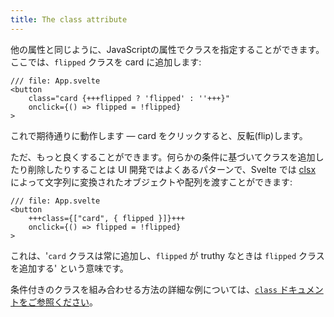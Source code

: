 ```yaml
---
title: The class attribute
---
```


他の属性と同じように、JavaScriptの属性でクラスを指定することができます。ここでは、`flipped` クラスを card に追加します:

```svelte
/// file: App.svelte
<button
	class="card {+++flipped ? 'flipped' : ''+++}"
	onclick={() => flipped = !flipped}
>
```

これで期待通りに動作します — card をクリックすると、反転(flip)します。

ただ、もっと良くすることができます。何らかの条件に基づいてクラスを追加したり削除したりすることは UI 開発ではよくあるパターンで、Svelte では [clsx](https://github.com/lukeed/clsx) によって文字列に変換されたオブジェクトや配列を渡すことができます:

```svelte
/// file: App.svelte
<button
	+++class={["card", { flipped }]}+++
	onclick={() => flipped = !flipped}
>
```

これは、'`card` クラスは常に追加し、`flipped` が truthy なときは `flipped` クラスを追加する' という意味です。

条件付きのクラスを組み合わせる方法の詳細な例については、[`class` ドキュメントをご参照ください](/docs/svelte/class)。
